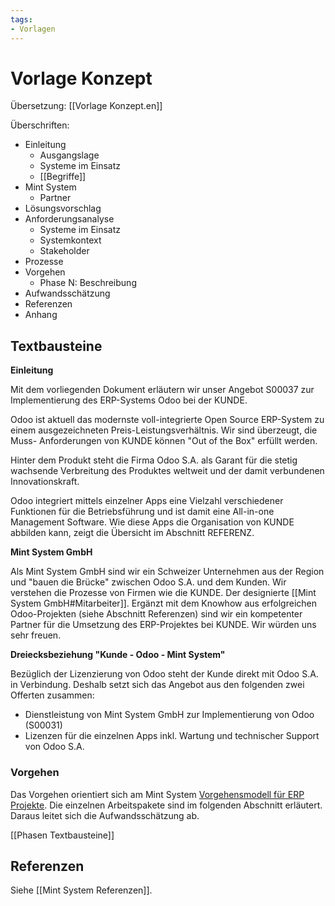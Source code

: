```yaml
---
tags:
- Vorlagen
---
```


# Vorlage Konzept
Übersetzung: [[Vorlage Konzept.en]]

Überschriften:

* Einleitung
	* Ausgangslage
	* Systeme im Einsatz
	* [[Begriffe]]
* Mint System
	* Partner
* Lösungsvorschlag
* Anforderungsanalyse
	* Systeme im Einsatz
	* Systemkontext
	* Stakeholder
* Prozesse
* Vorgehen
	* Phase N: Beschreibung
* Aufwandsschätzung
* Referenzen
* Anhang

## Textbausteine

**Einleitung**

Mit dem vorliegenden Dokument erläutern wir unser Angebot S00037 zur
Implementierung des ERP-Systems Odoo bei der KUNDE.

Odoo ist aktuell das modernste voll-integrierte Open Source ERP-System zu einem
ausgezeichneten Preis-Leistungsverhältnis. Wir sind überzeugt, die Muss-
Anforderungen von KUNDE können "Out of the Box" erfüllt werden.

Hinter dem Produkt steht die Firma Odoo S.A. als Garant für die stetig wachsende
Verbreitung des Produktes weltweit und der damit verbundenen Innovationskraft.

Odoo integriert mittels einzelner Apps eine Vielzahl verschiedener Funktionen für die
Betriebsführung und ist damit eine All-in-one Management Software. Wie diese Apps
die Organisation von KUNDE abbilden kann, zeigt die Übersicht im Abschnitt
REFERENZ.

**Mint System GmbH**

Als Mint System GmbH sind wir ein Schweizer Unternehmen aus der Region und "bauen die Brücke" zwischen Odoo S.A. und dem Kunden. Wir verstehen die Prozesse von Firmen wie die KUNDE. Der designierte [[Mint System GmbH#Mitarbeiter]]. Ergänzt mit dem Knowhow aus erfolgreichen Odoo-Projekten (siehe Abschnitt Referenzen) sind wir ein kompetenter Partner für die Umsetzung des ERP-Projektes bei KUNDE. Wir würden uns sehr freuen.

**Dreiecksbeziehung "Kunde - Odoo - Mint System"**

Bezüglich der Lizenzierung von Odoo steht der Kunde direkt mit Odoo S.A. in Verbindung. Deshalb setzt sich das Angebot aus den folgenden zwei Offerten zusammen:

-   Dienstleistung von Mint System GmbH zur Implementierung von Odoo (S00031)
-   Lizenzen für die einzelnen Apps inkl. Wartung und technischer Support von Odoo S.A.

### Vorgehen

Das Vorgehen orientiert sich am Mint System [Vorgehensmodell für ERP Projekte](https://cloud.mint-system.ch/s/cPnnr7yjPApL8YG). Die einzelnen Arbeitspakete sind im folgenden Abschnitt erläutert. Daraus leitet sich die
Aufwandsschätzung ab.

[[Phasen Textbausteine]]

## Referenzen

Siehe [[Mint System Referenzen]].